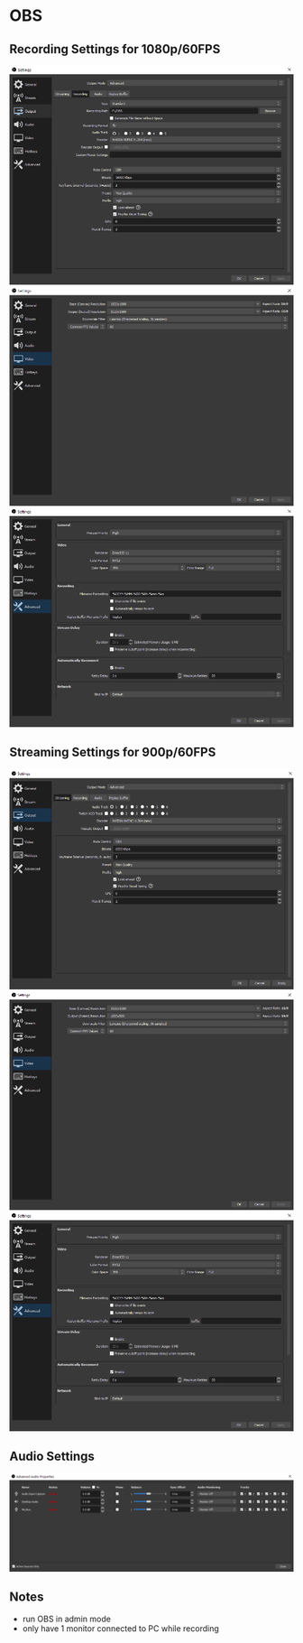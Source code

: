 # OBS

## Recording Settings for 1080p/60FPS
![](./images/output0.PNG)
![](./images/video.PNG)
![](./images/advanced.PNG)

## Streaming Settings for 900p/60FPS
![](./images/output-streaming.PNG)
![](./images/video-streaming.PNG)
![](./images/advanced.PNG)

## Audio Settings
![](./images/audio.PNG)

## Notes
- run OBS in admin mode
- only have 1 monitor connected to PC while recording
